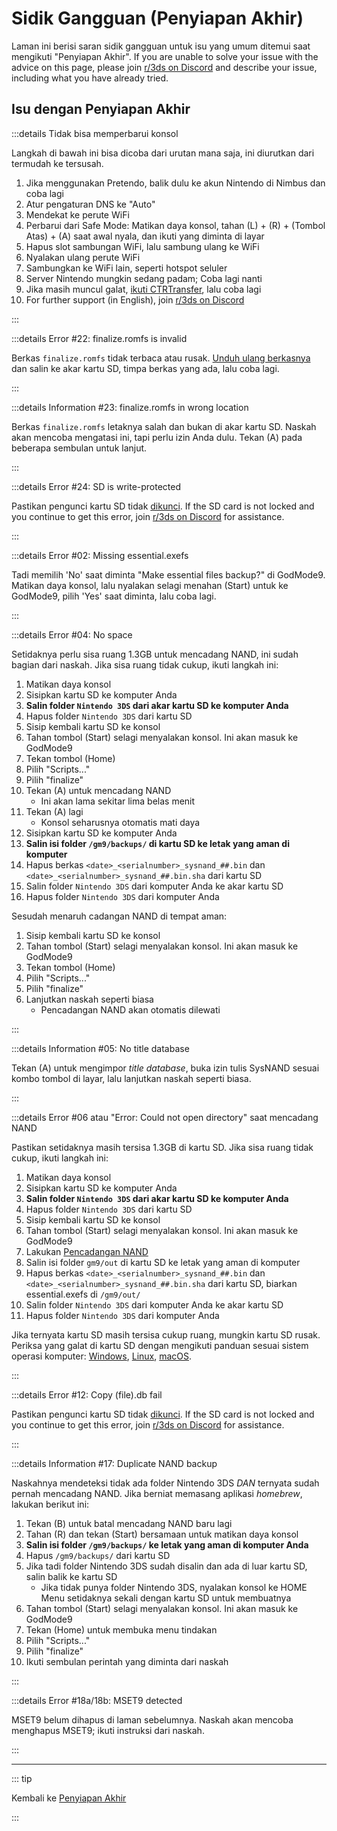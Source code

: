 # Sidik Gangguan (Penyiapan Akhir)

Laman ini berisi saran sidik gangguan untuk isu yang umum ditemui saat mengikuti "Penyiapan Akhir". If you are unable to solve your issue with the advice on this page, please join [r/3ds on Discord](https://discord.gg/3ds) and describe your issue, including what you have already tried.

## Isu dengan Penyiapan Akhir

:::details Tidak bisa memperbarui konsol

Langkah di bawah ini bisa dicoba dari urutan mana saja, ini diurutkan dari termudah ke tersusah.

1. Jika menggunakan Pretendo, balik dulu ke akun Nintendo di Nimbus dan coba lagi
2. Atur pengaturan DNS ke "Auto"
3. Mendekat ke perute WiFi
4. Perbarui dari Safe Mode: Matikan daya konsol, tahan (L) + (R) + (Tombol Atas) + (A) saat awal nyala, dan ikuti yang diminta di layar
5. Hapus slot sambungan WiFi, lalu sambung ulang ke WiFi
6. Nyalakan ulang perute WiFi
7. Sambungkan ke WiFi lain, seperti hotspot seluler
8. Server Nintendo mungkin sedang padam; Coba lagi nanti
9. Jika masih muncul galat, [ikuti CTRTransfer](ctrtransfer), lalu coba lagi
10. For further support (in English), join [r/3ds on Discord](https://discord.gg/3ds)

:::

:::details Error #22: finalize.romfs is invalid

Berkas `finalize.romfs` tidak terbaca atau rusak. [Unduh ulang berkasnya](https://github.com/hacks-guide/finalize/releases/latest/download/finalize.romfs) dan salin ke akar kartu SD, timpa berkas yang ada, lalu coba lagi.

:::

:::details Information #23: finalize.romfs in wrong location

Berkas `finalize.romfs` letaknya salah dan bukan di akar kartu SD. Naskah akan mencoba mengatasi ini, tapi perlu izin Anda dulu. Tekan (A) pada beberapa sembulan untuk lanjut.

:::

:::details Error #24: SD is write-protected

Pastikan pengunci kartu SD tidak [dikunci](/images/sdlock.png). If the SD card is not locked and you continue to get this error, join [r/3ds on Discord](https://discord.gg/3ds) for assistance.

:::

:::details Error #02: Missing essential.exefs

Tadi memilih 'No' saat diminta "Make essential files backup?" di GodMode9. Matikan daya konsol, lalu nyalakan selagi menahan (Start) untuk ke GodMode9, pilih 'Yes' saat diminta, lalu coba lagi.

:::

:::details Error #04: No space

Setidaknya perlu sisa ruang 1.3GB untuk mencadang NAND, ini sudah bagian dari naskah. Jika sisa ruang tidak cukup, ikuti langkah ini:

1. Matikan daya konsol
2. Sisipkan kartu SD ke komputer Anda
3. **Salin folder `Nintendo 3DS` dari akar kartu SD ke komputer Anda**
4. Hapus folder `Nintendo 3DS` dari kartu SD
5. Sisip kembali kartu SD ke konsol
6. Tahan tombol (Start) selagi menyalakan konsol. Ini akan masuk ke GodMode9
7. Tekan tombol (Home)
8. Pilih "Scripts..."
9. Pilih "finalize"
10. Tekan (A) untuk mencadang NAND
    - Ini akan lama sekitar lima belas menit
11. Tekan (A) lagi
    - Konsol seharusnya otomatis mati daya
12. Sisipkan kartu SD ke komputer Anda
13. **Salin isi folder `/gm9/backups/` di kartu SD ke letak yang aman di komputer**
14. Hapus berkas `<date>_<serialnumber>_sysnand_##.bin` dan `<date>_<serialnumber>_sysnand_##.bin.sha` dari kartu SD
15. Salin folder `Nintendo 3DS` dari komputer Anda ke akar kartu SD
16. Hapus folder `Nintendo 3DS` dari komputer Anda

Sesudah menaruh cadangan NAND di tempat aman:

1. Sisip kembali kartu SD ke konsol
2. Tahan tombol (Start) selagi menyalakan konsol. Ini akan masuk ke GodMode9
3. Tekan tombol (Home)
4. Pilih "Scripts..."
5. Pilih "finalize"
6. Lanjutkan naskah seperti biasa
    - Pencadangan NAND akan otomatis dilewati

:::

:::details Information #05: No title database

Tekan (A) untuk mengimpor _title database_, buka izin tulis SysNAND sesuai kombo tombol di layar, lalu lanjutkan naskah seperti biasa.

:::

:::details Error #06 atau "Error: Could not open directory" saat mencadang NAND

Pastikan setidaknya masih tersisa 1.3GB di kartu SD. Jika sisa ruang tidak cukup, ikuti langkah ini:

1. Matikan daya konsol
2. Sisipkan kartu SD ke komputer Anda
3. **Salin folder `Nintendo 3DS` dari akar kartu SD ke komputer Anda**
4. Hapus folder `Nintendo 3DS` dari kartu SD
5. Sisip kembali kartu SD ke konsol
6. Tahan tombol (Start) selagi menyalakan konsol. Ini akan masuk ke GodMode9
7. Lakukan [Pencadangan NAND](godmode9-usage#creating-a-nand-backup)
8. Salin isi folder `gm9/out` di kartu SD ke letak yang aman di komputer
9. Hapus berkas `<date>_<serialnumber>_sysnand_##.bin` dan `<date>_<serialnumber>_sysnand_##.bin.sha` dari kartu SD, biarkan essential.exefs di `/gm9/out/`
10. Salin folder `Nintendo 3DS` dari komputer Anda ke akar kartu SD
11. Hapus folder `Nintendo 3DS` dari komputer Anda

Jika ternyata kartu SD masih tersisa cukup ruang, mungkin kartu SD rusak. Periksa yang galat di kartu SD dengan mengikuti panduan sesuai sistem operasi komputer: [Windows](h2testw-\(windows\)), [Linux](f3-\(linux\)), [macOS](f3xswift-\(mac\)).

:::

:::details Error #12: Copy (file).db fail

Pastikan pengunci kartu SD tidak [dikunci](/images/sdlock.png). If the SD card is not locked and you continue to get this error, join [r/3ds on Discord](https://discord.gg/3ds) for assistance.

:::

:::details Information #17: Duplicate NAND backup

Naskahnya mendeteksi tidak ada folder Nintendo 3DS _DAN_ ternyata sudah pernah mencadang NAND. Jika berniat memasang aplikasi _homebrew_, lakukan berikut ini:

1. Tekan (B) untuk batal mencadang NAND baru lagi
2. Tahan (R) dan tekan (Start) bersamaan untuk matikan daya konsol
3. **Salin isi folder `/gm9/backups/` ke letak yang aman di komputer Anda**
4. Hapus `/gm9/backups/` dari kartu SD
5. Jika tadi folder Nintendo 3DS sudah disalin dan ada di luar kartu SD, salin balik ke kartu SD
    - Jika tidak punya folder Nintendo 3DS, nyalakan konsol ke HOME Menu setidaknya sekali dengan kartu SD untuk membuatnya
6. Tahan tombol (Start) selagi menyalakan konsol. Ini akan masuk ke GodMode9
7. Tekan (Home) untuk membuka menu tindakan
8. Pilih "Scripts..."
9. Pilih "finalize"
10. Ikuti sembulan perintah yang diminta dari naskah

:::

:::details Error #18a/18b: MSET9 detected

MSET9 belum dihapus di laman sebelumnya. Naskah akan mencoba menghapus MSET9; ikuti instruksi dari naskah.

:::

<!--@include: ./_include/troubleshooting-get-help-common.md -->

---

::: tip

Kembali ke [Penyiapan Akhir](finalizing-setup)

:::

<!--@include: ./_include/troubleshooting-return.md -->
